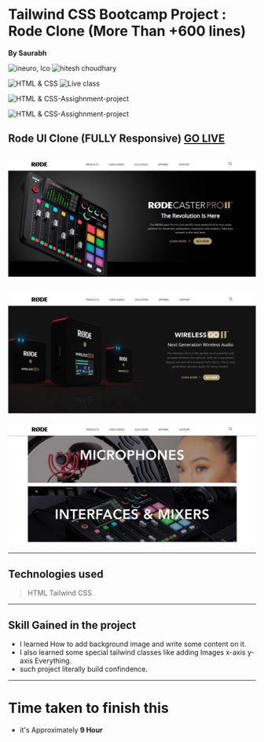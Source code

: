 # Tailwind CSS Bootcamp Project : Rode Clone (More Than +600 lines)
**By  Saurabh**

![ineuro, lco](https://img.shields.io/badge/iNeuron-LCO-green)
![hitesh choudhary](https://img.shields.io/badge/Hitesh--Choudhary-Full--stack--JS--bootcamp-red)

![HTML & CSS](https://img.shields.io/badge/HTML-CSS-orange)
![Live class](https://img.shields.io/badge/LIVE--CLASS-PROJECT--3-lightgrey)

![HTML & CSS-Assighnment-project](https://img.shields.io/badge/HTML--TailwindCSS-Shopify--Clone-orange)

![HTML & CSS-Assighnment-project](https://img.shields.io/badge/Responsive-Ineuron--Assignment-blue)

## Rode UI Clone (FULLY Responsive) [GO LIVE](https://rode-clone-saurabh-creation.netlify.app/)

![website](./Assets/Screenshot%202022-08-26%20182743.png)
---
![website](./Assets/Screenshot%202022-08-26%20182831.png)
---
![website](./Assets/Screenshot%202022-08-26%20182922.png)



---
## Technologies used

> HTML
> Tailwind CSS  
---
## **Skill Gained in the project**
-  I learned How to add background image and write some content on it.
-  I also learned some special tailwind classes like adding Images x-axis y-axis Everything.
- such project literally build confindence.
---
# Time taken to finish this
- it's Approximately **9 Hour**
